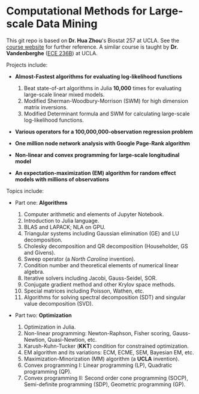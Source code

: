 # Computational Methods for Large-scale Data Mining
This git repo is based on **Dr. Hua Zhou**'s Biostat 257 at UCLA. See the [course website](https://ucla-biostat-257-2021spring.github.io/schedule/schedule.html) for further reference. A similar course is taught by **Dr. Vandenberghe** ([ECE 236B](http://www.seas.ucla.edu/~vandenbe/)) at UCLA.

Projects include:

- **Almost-Fastest algorithms for evaluating log-likelihood functions**
   1. Beat state-of-art algorithms in Julia **10,000** times for evaluating large-scale linear mixed models.
   2. Modified Sherman-Woodbury-Morrison (SWM) for high dimension matrix inversions.
   3. Modified Determinant formula and SWM for calculating large-scale log-likelihood functions.

- **Various operators for a 100,000,000-observation regression problem**
- **One million node network analysis with Google Page-Rank algorithm**
- **Non-linear and convex programming for large-scale longitudinal model**
- **An expectation-maximization (EM) algorithm for random effect models with millions of observations**

Topics include:

- Part one: **Algorithms**

  1. Computer arithmetic and elements of Jupyter Notebook.
  2. Introduction to Julia language.
  3. BLAS and LAPACK; NLA on GPU.
  4. Triangular systems including Gaussian elimination (GE) and LU decomposition.
  5. Cholesky decomposition and QR decomposition (Householder, GS and Givens).
  6. Sweep operator (a *North Carolina* invention).
  7. Condition number and theoretical elements of numerical linear algebra.
  8. Iterative solvers including Jacobi, Gauss-Seidel, SOR.
  9. Conjugate gradient method and other Krylov space methods.
  10. Special matrices including Poisson, Wathen, etc.
  11. Algorithms for solving spectral decomposition (SDT) and singular value decomposition (SVD).

- Part two: **Optimization**
  1. Optimization in Julia.
  2. Non-linear programming: Newton-Raphson, Fisher scoring, Gauss-Newtion, Quasi-Newtion, etc.
  3. Karush-Kuhn-Tucker (**KKT**) condition for constrained optimization.
  4. EM algorithm and its variations: ECM, ECME, SEM, Bayesian EM, etc.
  5. Maximization-Minorization (MM) algorithm (a **UCLA** invention).
  6. Convex programming I: Linear programming (LP), Quadratic programming (QP).
  7. Convex programming II: Second order cone programming (SOCP), Semi-definite programming (SDP), Geometric programming (GP).
